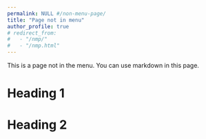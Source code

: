 ```yaml
---
permalink: NULL #/non-menu-page/
title: "Page not in menu"
author_profile: true
# redirect_from: 
#   - "/nmp/"
#   - "/nmp.html"
---
```


This is a page not in the menu. You can use markdown in this page.

Heading 1
======

Heading 2
======
